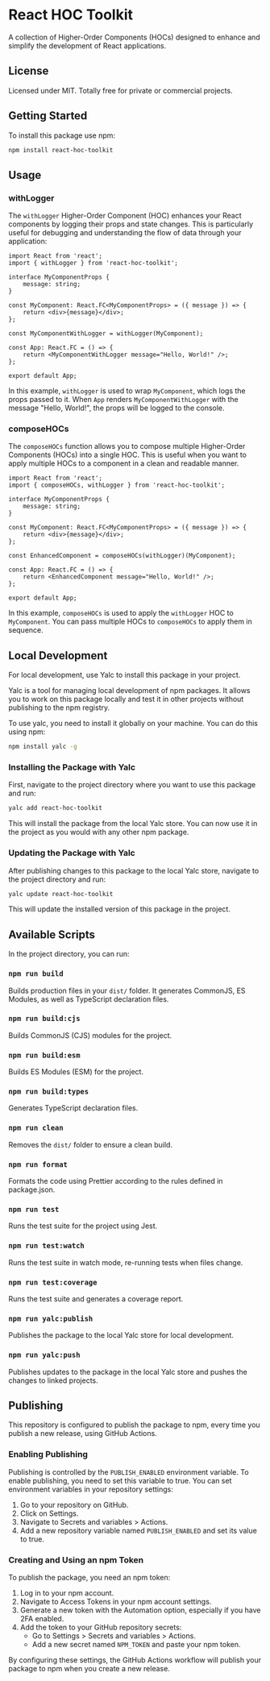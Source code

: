 # React HOC Toolkit

A collection of Higher-Order Components (HOCs) designed to enhance and simplify the development of React applications.

## License

Licensed under MIT. Totally free for private or commercial projects.

## Getting Started

To install this package use npm:

```bash
npm install react-hoc-toolkit
```

## Usage

### withLogger

The `withLogger` Higher-Order Component (HOC) enhances your React components by logging their props and state changes. This is particularly useful for debugging and understanding the flow of data through your application:

```tsx
import React from 'react';
import { withLogger } from 'react-hoc-toolkit';

interface MyComponentProps {
    message: string;
}

const MyComponent: React.FC<MyComponentProps> = ({ message }) => {
    return <div>{message}</div>;
};

const MyComponentWithLogger = withLogger(MyComponent);

const App: React.FC = () => {
    return <MyComponentWithLogger message="Hello, World!" />;
};

export default App;
```

In this example, `withLogger` is used to wrap `MyComponent`, which logs the props passed to it. When `App` renders `MyComponentWithLogger` with the message "Hello, World!", the props will be logged to the console.

### composeHOCs

The `composeHOCs` function allows you to compose multiple Higher-Order Components (HOCs) into a single HOC. This is useful when you want to apply multiple HOCs to a component in a clean and readable manner.

```tsx
import React from 'react';
import { composeHOCs, withLogger } from 'react-hoc-toolkit';

interface MyComponentProps {
    message: string;
}

const MyComponent: React.FC<MyComponentProps> = ({ message }) => {
    return <div>{message}</div>;
};

const EnhancedComponent = composeHOCs(withLogger)(MyComponent);

const App: React.FC = () => {
    return <EnhancedComponent message="Hello, World!" />;
};

export default App;
```

In this example, `composeHOCs` is used to apply the `withLogger` HOC to `MyComponent`. You can pass multiple HOCs to `composeHOCs` to apply them in sequence.

## Local Development

For local development, use Yalc to install this package in your project.

Yalc is a tool for managing local development of npm packages. It allows you to work on this package locally and test it in other projects without publishing to the npm registry.

To use yalc, you need to install it globally on your machine. You can do this using npm:

```bash
npm install yalc -g
```

### Installing the Package with Yalc

First, navigate to the project directory where you want to use this package and run:

```bash
yalc add react-hoc-toolkit
```

This will install the package from the local Yalc store. You can now use it in the project as you would with any other npm package.

### Updating the Package with Yalc

After publishing changes to this package to the local Yalc store, navigate to the project directory and run:

```bash
yalc update react-hoc-toolkit
```

This will update the installed version of this package in the project.

## Available Scripts

In the project directory, you can run:

### `npm run build`

Builds production files in your `dist/` folder. It generates CommonJS, ES Modules, as well as TypeScript declaration files.

### `npm run build:cjs`

Builds CommonJS (CJS) modules for the project.

### `npm run build:esm`

Builds ES Modules (ESM) for the project.

### `npm run build:types`

Generates TypeScript declaration files.

### `npm run clean`

Removes the `dist/` folder to ensure a clean build.

### `npm run format`

Formats the code using Prettier according to the rules defined in package.json.

### `npm run test`

Runs the test suite for the project using Jest.

### `npm run test:watch`

Runs the test suite in watch mode, re-running tests when files change.

### `npm run test:coverage`

Runs the test suite and generates a coverage report.

### `npm run yalc:publish`

Publishes the package to the local Yalc store for local development.

### `npm run yalc:push`

Publishes updates to the package in the local Yalc store and pushes the changes to linked projects.

## Publishing

This repository is configured to publish the package to npm, every time you publish a new release, using GitHub Actions.

### Enabling Publishing

Publishing is controlled by the `PUBLISH_ENABLED` environment variable. To enable publishing, you need to set this variable to true. You can set environment variables in your repository settings:

1. Go to your repository on GitHub.
2. Click on Settings.
3. Navigate to Secrets and variables > Actions.
4. Add a new repository variable named `PUBLISH_ENABLED` and set its value to true.

### Creating and Using an npm Token

To publish the package, you need an npm token:

1. Log in to your npm account.
2. Navigate to Access Tokens in your npm account settings.
3. Generate a new token with the Automation option, especially if you have 2FA enabled.
4. Add the token to your GitHub repository secrets:
    - Go to Settings > Secrets and variables > Actions.
    - Add a new secret named `NPM_TOKEN` and paste your npm token.

By configuring these settings, the GitHub Actions workflow will publish your package to npm when you create a new release.
